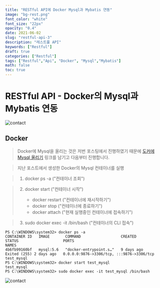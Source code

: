 ```yaml
---
title: "RESTful API에 Docker Mysql과 Mybatis 연동"
image: "bg-rest.png"
font_color: "white"
font_size: "22px"
opacity: "0.4"
date: 2021-06-02
slug: "restful-api-3"
description: "레스트풀 API"	
keywords: ["Restful"]
draft: true
categories: ["Restful"]
tags: ["Restful","Api", "Docker", "Mysql","Mybatis"]
math: false
toc: true
---
```


# RESTful API - Docker의 Mysql과 Mybatis 연동
![contact](/images/develop/backend/restapi/demo-rest-api-1/demo-restapi-1-000.png)

## Docker
> Docker에 Mysql을 올리는 것은 저번 포스팅에서 진행하였기 때문에 <a href="https://offetuoso.github.io/blog/develop/backend/docker/docker-mysql/">도커에 Mysql 올리기</a> 링크를 남기고 다음부터 진행합니다.

> 지난 포스트에서 생성한 Docker의 Mysql 컨테이너를 실행

> 1. docker ps -a ("컨테이너 조회")

> 2. docker start <container name> ("컨테이너 시작")
>    - docker restart <container name> ("컨테이너에 재시작하기")
>    - docker stop <container name> ("컨테이너에 종료하기")
>    - docker attach <container name> ("현재 실행중인 컨테이너에 접속하기")

> 3. sudo docker exec -it <container name> /bin/bash ("컨테이너의 CLI 접속")

```
PS C:\WINDOWS\system32> docker ps -a
CONTAINER ID   IMAGE       COMMAND                  CREATED      STATUS                    PORTS                                       NAMES
4b6fb99160bf   mysql:5.6   "docker-entrypoint.s…"   9 days ago   Exited (255) 2 days ago   0.0.0.0:9876->3306/tcp, :::9876->3306/tcp   test_mysql
PS C:\WINDOWS\system32> docker start test_mysql
test_mysql
PS C:\WINDOWS\system32> sudo docker exec -it test_mysql /bin/bash
```

![contact](/images/develop/backend/restapi/demo-rest-api-2/demo-restapi-2-000.png)
